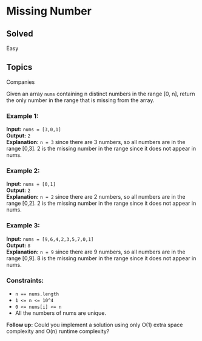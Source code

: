 # Missing Number

## Solved
Easy

## Topics
Companies

Given an array `nums` containing n distinct numbers in the range [0, n], return the only number in the range that is missing from the array.

### Example 1:

**Input:** `nums = [3,0,1]`  
**Output:** `2`  
**Explanation:** `n = 3` since there are 3 numbers, so all numbers are in the range [0,3]. 2 is the missing number in the range since it does not appear in nums.

### Example 2:

**Input:** `nums = [0,1]`  
**Output:** `2`  
**Explanation:** `n = 2` since there are 2 numbers, so all numbers are in the range [0,2]. 2 is the missing number in the range since it does not appear in nums.

### Example 3:

**Input:** `nums = [9,6,4,2,3,5,7,0,1]`  
**Output:** `8`  
**Explanation:** `n = 9` since there are 9 numbers, so all numbers are in the range [0,9]. 8 is the missing number in the range since it does not appear in nums.

### Constraints:

- `n == nums.length`
- `1 <= n <= 10^4`
- `0 <= nums[i] <= n`
- All the numbers of nums are unique.

**Follow up:** Could you implement a solution using only O(1) extra space complexity and O(n) runtime complexity?